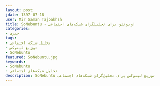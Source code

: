 ```yaml
---
layout: post  
jdate: 1397-07-18
user: Mir Saman Tajbakhsh 
title: SoNebuntu - اوبونتو برای تحلیلگران شبکه‌های اجتماعی
categories:
- خبری
tags:
- تحلیل شبکه اجتماعی
- توزیع لینوکس
- SoNebuntu
featured: SoNebuntu.jpg  
keywords:
- SoNebuntu
- تحلیل شبکه‌های اجتماعی
description: SoNebuntu توزیع لینوکس برای تحلیل‌گران شبکه‌های اجتماعی
---
```

